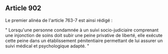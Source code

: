 Article 902
----
Le premier alinéa de l'article 763-7 est ainsi rédigé :

" Lorsqu'une personne condamnée à un suivi socio-judiciaire comprenant une
injonction de soins doit subir une peine privative de liberté, elle exécute
cette peine dans un établissement pénitentiaire permettant de lui assurer un
suivi médical et psychologique adapté. "
